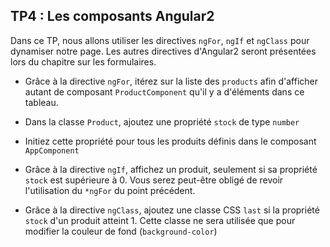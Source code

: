 ## TP4 : Les composants Angular2

Dans ce TP, nous allons utiliser les directives `ngFor`, `ngIf` et `ngClass` pour dynamiser notre page. Les autres directives d'Angular2 seront présentées lors du chapitre sur les formulaires.  

- Grâce à la directive `ngFor`, itérez sur la liste des `products` afin d'afficher autant de composant `ProductComponent` qu'il y a d'éléments dans ce tableau.

- Dans la classe `Product`, ajoutez une propriété `stock` de type `number`

- Initiez cette propriété pour tous les produits définis dans le composant `AppComponent`

- Grâce à la directive `ngIf`, affichez un produit, seulement si sa propriété `stock` est supérieure à 0. Vous serez peut-être obligé de revoir l'utilisation du `*ngFor` du point précédent.

- Grâce à la directive `ngClass`, ajoutez une classe CSS `last` si la propriété `stock` d'un produit atteint 1. Cette classe ne sera utilisée que pour modifier la couleur de fond (`background-color`)

